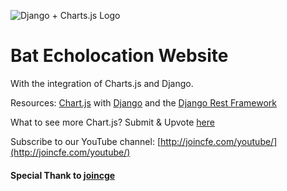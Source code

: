 ![Django + Charts.js Logo](https://cfe2-static.s3-us-west-2.amazonaws.com/media/projects/django-chartjs/images/share/django_plus_charts_js_share.png)

# Bat Echolocation Website
With the integration of Charts.js and Django.

Resources:
[Chart.js](http://www.chartjs.org/) with [Django](http://django.project.com) and the [Django Rest Framework](http://www.django-rest-framework.org/)

What to see more Chart.js? Submit & Upvote [here](http://joincfe.com/suggest/)

Subscribe to our YouTube channel: [http://joincfe.com/youtube/](http://joincfe.com/youtube/)


#### Special Thank to [joincge](https://www.youtube.com/codingentrepreneurs?sub_confirmation=1) 
